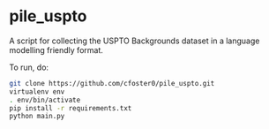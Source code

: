# pile_uspto
A script for collecting the USPTO Backgrounds dataset in a language modelling friendly format.

To run, do:

```bash
git clone https://github.com/cfoster0/pile_uspto.git
virtualenv env
. env/bin/activate
pip install -r requirements.txt
python main.py
```

